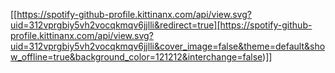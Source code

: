 [[https://spotify-github-profile.kittinanx.com/api/view.svg?uid=312vprgbiy5vh2vocqkmqv6jjlli&redirect=true][https://spotify-github-profile.kittinanx.com/api/view.svg?uid=312vprgbiy5vh2vocqkmqv6jjlli&cover_image=false&theme=default&show_offline=true&background_color=121212&interchange=false)]]
